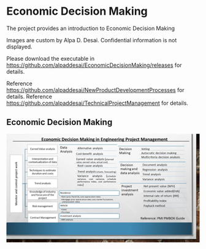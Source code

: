 # Economic Decision Making

The project provides an introduction to Economic Decision Making

Images are custom by Alpa D. Desai. Confidential information is not displayed.

Please download the executable in https://github.com/alpaddesai/EconomicDecisionMaking/releases for details.

Reference https://github.com/alpaddesai/NewProductDevelopmentProcesses for details.
Reference https://github.com/alpaddesai/TechnicalProjectManagement for details.

## Economic Decision Making
![image](EconomicDecisionMaking.jpg)
